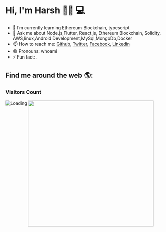  # Hi, I'm Harsh 👋🏾 💻

- 🌱 I’m currently learning Ethereum Blockchain, typescript
- 💬 Ask me about  Node.js,Flutter, React.js, Ethereum Blockchain, Solidity, AWS,linux,Android Development,MySql,MongoDb,Docker
- 📫 How to reach me: [Github](https://github.com/harsh6768), [Twitter](https://twitter.com/C5harsh), [Facebook](https://www.facebook.com/profile.php?id=100007966668519), [Linkedin](https://www.linkedin.com/in/harsh-chaurasiya-933826137/)
- 😄 Pronouns: whoami
- ⚡ Fun fact: .

## Find me around the web 🌎:


<!--
**harsh6768/harsh6768** is a ✨ _special_ ✨ repository because its `README.md` (this file) appears on your GitHub profile.

Here are some ideas to get you started:

- 🔭 I’m currently working on ...
- 🌱 I’m currently learning ...
- 👯 I’m looking to collaborate on ...
- 🤔 I’m looking for help with ...
- 💬 Ask me about ...
- 📫 How to reach me: ...
- 😄 Pronouns: ...
- ⚡ Fun fact: ...
-->

### Visitors Count
<img align="left" src = "https://profile-counter.glitch.me/harsh6768/count.svg" alt ="Loading">


<img width="400" src="https://github-readme-stats.vercel.app/api?username=harsh6768&show_icons=true&hide_border=true&theme=tokyonight">


